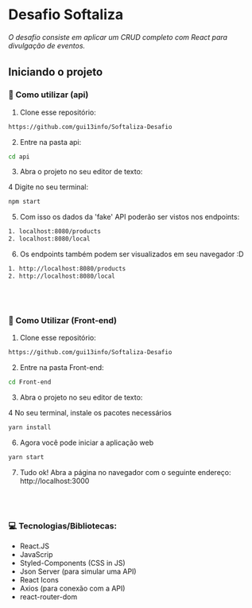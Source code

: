 # Desafio Softaliza

###### O desafio consiste em aplicar um CRUD completo com React para divulgação de eventos.

## Iniciando o projeto

### :wrench: Como utilizar (api)

1. Clone esse repositório:
```sh 
https://github.com/gui13info/Softaliza-Desafio
```

2. Entre na pasta api:
```sh
cd api
```

3. Abra o projeto no seu editor de texto:

4 Digite no seu terminal:
```sh 
npm start
``` 

5. Com isso os dados da 'fake' API poderão ser vistos nos endpoints:
```sh 
1. localhost:8080/products
2. localhost:8080/local
```

6. Os endpoints também podem ser visualizados em seu navegador :D
```sh
1. http://localhost:8080/products
2. http://localhost:8080/local
```

<br>
<br>

### :wrench: Como Utilizar (Front-end)

1. Clone esse repositório:
```sh 
https://github.com/gui13info/Softaliza-Desafio
```

2. Entre na pasta Front-end:
```sh
cd Front-end
```
3. Abra o projeto no seu editor de texto:

4 No seu terminal, instale os pacotes necessários
```sh 
yarn install
``` 
6. Agora você pode iniciar a aplicação web
```sh 
yarn start
```
7. Tudo ok! Abra a página no navegador com o seguinte endereço: http://localhost:3000

<br>
<br>

### :computer: Tecnologias/Bibliotecas:
- React.JS
- JavaScrip
- Styled-Components (CSS in JS)
- Json Server (para simular uma API)
- React Icons
- Axios (para conexão com a API)
- react-router-dom

